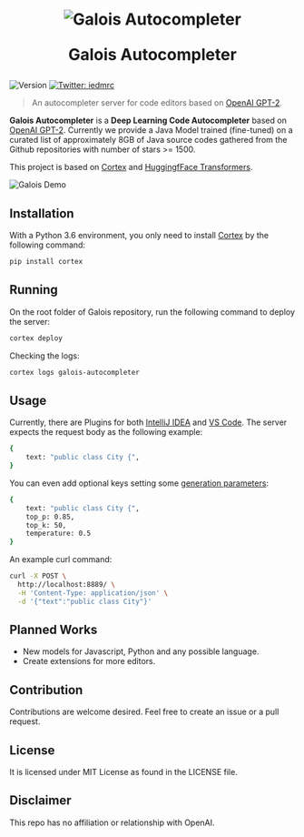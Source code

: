 <h1 align="center"><img src="img/logo.png" alt="Galois Autocompleter"/><p>Galois Autocompleter</p></h1>

<p>
  <img alt="Version" src="https://img.shields.io/badge/version-0.1.0-blue.svg?cacheSeconds=2592000" />
  <a href="https://twitter.com/iedmrc">
    <img alt="Twitter: iedmrc" src="https://img.shields.io/twitter/follow/iedmrc.svg?style=social" target="_blank" />
  </a>
</p>

> An autocompleter server for code editors based on [OpenAI GPT-2](https://github.com/openai/gpt-2).

**Galois Autocompleter** is a **Deep Learning Code Autocompleter** based on [OpenAI GPT-2](https://github.com/openai/gpt-2). Currently we provide a Java Model trained (fine-tuned) on a curated list of approximately 8GB of Java source codes gathered from the Github repositories with number of stars >= 1500.

This project is based on [Cortex](https://docs.cortex.dev/) and [HuggingfFace Transformers](https://huggingface.co/transformers/model_doc/gpt2.html).

![Galois Demo](https://user-images.githubusercontent.com/30511610/98991778-11e4b000-250b-11eb-8905-527bf9a4f203.png)

## Installation
With a Python 3.6 environment, you only need to install [Cortex](https://docs.cortex.dev/) by the following command:
```sh
pip install cortex
```

## Running
On the root folder of Galois repository, run the following command to deploy the server:
```sh
cortex deploy
```

Checking the logs: 
```sh
cortex logs galois-autocompleter
```

## Usage
Currently, there are Plugins for both [IntelliJ IDEA](https://github.com/GabrielTamujo/galois-plugin-intellij) and [VS Code](https://github.com/GabrielTamujo/galois-plugin-vscode). The server expects the request body as the following example:

```sh
{
    text: "public class City {",
}

```
You can even add optional keys setting some [generation parameters](https://huggingface.co/transformers/main_classes/model.html?#transformers.generation_utils.GenerationMixin.generate):

```sh
{
    text: "public class City {",
    top_p: 0.85, 
    top_k: 50, 
    temperature: 0.5 
}
```

An example curl command:

```sh
curl -X POST \
  http://localhost:8889/ \
  -H 'Content-Type: application/json' \
  -d '{"text":"public class City"}'
  ```

## Planned Works
- New models for Javascript, Python and any possible language. 
- Create extensions for more editors.

## Contribution
Contributions are welcome desired. Feel free to create an issue or a pull request.

## License
It is licensed under MIT License as found in the LICENSE file.

## Disclaimer
This repo has no affiliation or relationship with OpenAI.